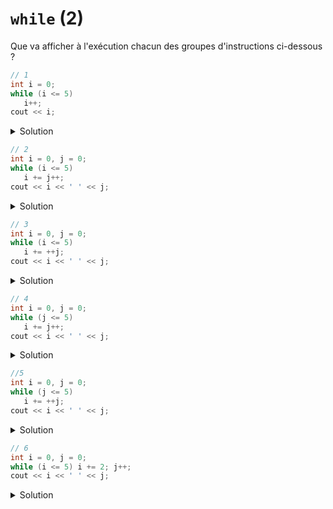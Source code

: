 # `while` (2)

Que va afficher à l'exécution chacun des groupes d'instructions ci-dessous ?

~~~cpp
// 1
int i = 0;
while (i <= 5) 
   i++;
cout << i;
~~~

<details>
<summary>Solution</summary>

~~~
6
~~~
</details>

~~~cpp
// 2
int i = 0, j = 0;
while (i <= 5) 
   i += j++;
cout << i << ' ' << j;
~~~

<details>
<summary>Solution</summary>

~~~
6 4
~~~
</details>


~~~cpp
// 3
int i = 0, j = 0;
while (i <= 5) 
   i += ++j;
cout << i << ' ' << j;
~~~

<details>
<summary>Solution</summary>

~~~
6 3
~~~

</details>

~~~cpp
// 4
int i = 0, j = 0;
while (j <= 5) 
   i += j++;
cout << i << ' ' << j;
~~~

<details>
<summary>Solution</summary>

~~~
15 6
~~~

</details>

~~~cpp
//5
int i = 0, j = 0;
while (j <= 5)
   i += ++j;
cout << i << ' ' << j;
~~~

<details>
<summary>Solution</summary>

~~~
21 6
~~~

</details>

~~~cpp
// 6
int i = 0, j = 0;
while (i <= 5) i += 2; j++;
cout << i << ' ' << j;
~~~

<details>
<summary>Solution</summary>

~~~
6 1
~~~

Notons que proprement indenté, le code est 

~~~cpp
int i = 0, j = 0;
while (i <= 5) 
   i += 2; 
j++;
cout << i << ' ' << j;
~~~

et `j++;` n'est donc pas dans la boucle
</details>
